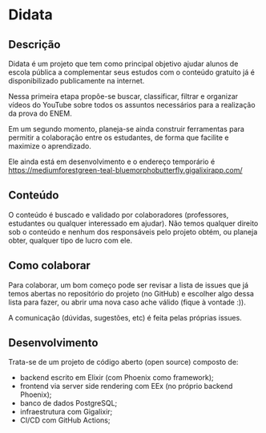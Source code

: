 # Didata

## Descrição

Didata é um projeto que tem como principal objetivo ajudar alunos de escola pública a complementar
seus estudos com o conteúdo gratuito já é disponibilizado publicamente na internet.

Nessa primeira etapa propôe-se buscar, classificar, filtrar e organizar vídeos do YouTube sobre
todos os assuntos necessários para a realização da prova do ENEM.

Em um segundo momento, planeja-se ainda construir ferramentas para permitir a colaboração entre os
estudantes, de forma que facilite e maximize o aprendizado.

Ele ainda está em desenvolvimento e o endereço temporário é
https://mediumforestgreen-teal-bluemorphobutterfly.gigalixirapp.com/

## Conteúdo

O conteúdo é buscado e validado por colaboradores (professores, estudantes ou qualquer interessado
em ajudar). Não temos qualquer direito sob o conteúdo e nenhum dos responsáveis pelo projeto
obtém, ou planeja obter, qualquer tipo de lucro com ele.

## Como colaborar

Para colaborar, um bom começo pode ser revisar a lista de issues que já temos abertas no
repositório do projeto (no GitHub) e escolher algo dessa lista para fazer, ou abrir uma nova caso
ache válido (fique à vontade :)).

A comunicação (dúvidas, sugestões, etc) é feita pelas próprias issues.

## Desenvolvimento

Trata-se de um projeto de código aberto (open source) composto de:

- backend escrito em Elixir (com Phoenix como framework);
- frontend via server side rendering com EEx (no próprio backend Phoenix);
- banco de dados PostgreSQL;
- infraestrutura com Gigalixir;
- CI/CD com GitHub Actions;
